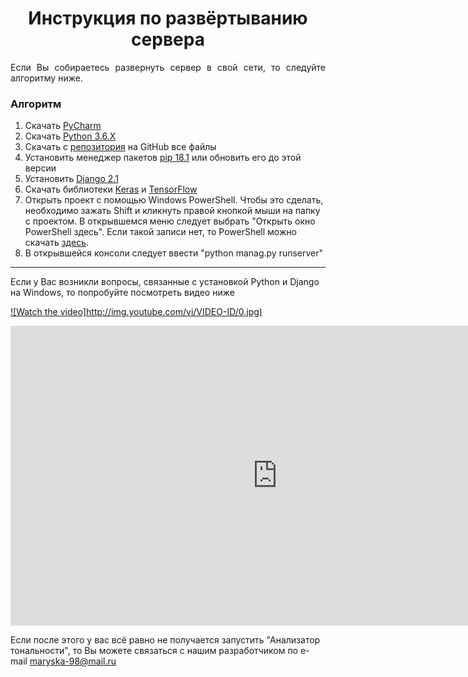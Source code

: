<h1 align="center">
  Инструкция по развёртыванию сервера
</h1>

<div align="justify">
    Если Вы собираетесь развернуть сервер в свой сети, то следуйте алгоритму ниже.
</div>

<h3 align="left">
  Алгоритм
</h3>

1. Скачать [PyCharm](https://www.jetbrains.com/pycharm/download/#section=windows)
2. Скачать [Python 3.6.X](https://www.python.org/downloads/)
3. Скачать с [репозитория](https://github.com/courswork2018/Site) на GitHub все файлы
4. Установить менеджер пакетов [pip 18.1](https://pip.pypa.io/en/stable/installing/#upgrading-pip) или обновить его до этой версии
5. Установить [Django 2.1](https://www.djangoproject.com/download/)
6. Скачать библиотеки [Keras](https://pypi.org/project/Keras/) и [TensorFlow](https://www.tensorflow.org/install/)
7. Открыть проект с помощью Windows PowerShell. Чтобы это сделать, необходимо зажать Shift и кликнуть правой кнопкой мыши на папку с проектом. В открывшемся меню следует выбрать "Открыть окно PowerShell здесь". Если такой записи нет, то PowerShell можно скачать [здесь](https://soft.mydiv.net/win/download-Windows-PowerShell.html).
8. В открывшейся консоли следует ввести "python manag.py runserver"
<hr>
  Если у Вас возникли вопросы, связанные с установкой Python и Django на Windows, то попробуйте посмотреть видео ниже
  
  [![Watch the video]http://img.youtube.com/vi/VIDEO-ID/0.jpg)](https://www.youtube.com/watch?time_continue=4&v=4RQ2USIaINs)
  
  <iframe width="854" height="480" src="https://www.youtube.com/embed/yrRPLBYiiEc" frameborder="0" allowfullscreen></iframe>
  
  Если после этого у вас всё равно не получается запустить "Анализатор тональности", то Вы можете связаться с нашим разработчиком по e-mail <maryska-98@mail.ru>
